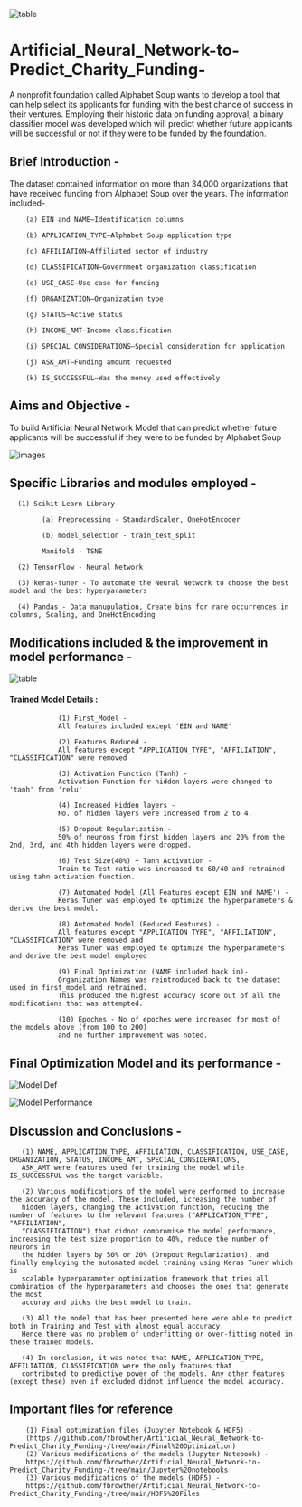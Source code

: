 ![table](https://github.com/fbrowther/Artificial_Neural_Network-to-Predict_Charity_Funding-/blob/main/Images/funding-available.jpeg)

# Artificial_Neural_Network-to-Predict_Charity_Funding-

A nonprofit foundation called Alphabet Soup wants to develop a tool that can help select its applicants for funding with the best chance of success in their ventures. Employing their historic data on funding approval, a binary classifier model was developed which will predict whether future applicants will be successful or not if they were to be funded by the foundation. 

## Brief Introduction - 

The dataset contained information on more than 34,000 organizations that have received funding from Alphabet Soup over the years. The information included-

        (a) EIN and NAME—Identification columns

        (b) APPLICATION_TYPE—Alphabet Soup application type

        (c) AFFILIATION—Affiliated sector of industry

        (d) CLASSIFICATION—Government organization classification

        (e) USE_CASE—Use case for funding

        (f) ORGANIZATION—Organization type

        (g) STATUS—Active status

        (h) INCOME_AMT—Income classification

        (i) SPECIAL_CONSIDERATIONS—Special consideration for application

        (j) ASK_AMT—Funding amount requested

        (k) IS_SUCCESSFUL—Was the money used effectively
   	
## Aims and Objective -
To build Artificial Neural Network Model that can predict whether future applicants will be successful if they were to be funded by Alphabet Soup

![images](https://github.com/fbrowther/Artificial_Neural_Network-to-Predict_Charity_Funding-/blob/main/Images/Network1.png)

## Specific Libraries and modules employed -
      
      (1) Scikit-Learn Library-
      
            (a) Preprocessing - StandardScaler, OneHotEncoder
  
            (b) model_selection - train_test_split
            
            Manifold - TSNE
  
      (2) TensorFlow - Neural Network
      
      (3) keras-tuner - To automate the Neural Network to choose the best model and the best hyperparameters
      
      (4) Pandas - Data manupulation, Create bins for rare occurrences in columns, Scaling, and OneHotEncoding       
      

## Modifications included & the improvement in model performance -

![table](https://github.com/fbrowther/Artificial_Neural_Network-to-Predict_Charity_Funding-/blob/main/Images/Comparison%20of%20accuracy%20scores%20final.png) 

#### Trained Model Details :
                (1) First_Model - 
                All features included except 'EIN and NAME'
                
                (2) Features Reduced - 
                All features except "APPLICATION_TYPE", "AFFILIATION", "CLASSIFICATION" were removed
                
                (3) Activation Function (Tanh) - 
                Activation Function for hidden layers were changed to 'tanh' from 'relu'
                
                (4) Increased Hidden layers - 
                No. of hidden layers were increased from 2 to 4.
                
                (5) Dropout Regularization - 
                50% of neurons from first hidden layers and 20% from the 2nd, 3rd, and 4th hidden layers were dropped.
                
                (6) Test Size(40%) + Tanh Activation - 
                Train to Test ratio was increased to 60/40 and retrained using tahn activation function.
                
                (7) Automated Model (All Features except'EIN and NAME') - 
                Keras Tuner was employed to optimize the hyperparameters & derive the best model.
                
                (8) Automated Model (Reduced Features) - 
                All features except "APPLICATION_TYPE", "AFFILIATION", "CLASSIFICATION" were removed and 
                Keras Tuner was employed to optimize the hyperparameters and derive the best model employed
                
                (9) Final Optimization (NAME included back in)- 
                Organization Names was reintroduced back to the dataset used in first_model and retrained. 
                This produced the highest accuracy score out of all the modifications that was attempted.
                
                (10) Epoches - No of epoches were increased for most of the models above (from 100 to 200) 
                and no further improvement was noted.

## Final Optimization Model and its performance -

![Model Def](https://github.com/fbrowther/Artificial_Neural_Network-to-Predict_Charity_Funding-/blob/main/Images/model%20defining.jpg) 

![Model Performance](https://github.com/fbrowther/Artificial_Neural_Network-to-Predict_Charity_Funding-/blob/main/Images/model%20performance.jpg) 


## Discussion and Conclusions -

       (1) NAME, APPLICATION_TYPE, AFFILIATION, CLASSIFICATION, USE_CASE, ORGANIZATION, STATUS, INCOME_AMT, SPECIAL_CONSIDERATIONS, 
       ASK_AMT were features used for training the model while IS_SUCCESSFUL was the target variable.

       (2) Various modifications of the model were performed to increase the accuracy of the model. These included, icreasing the number of
       hidden layers, changing the activation function, reducing the number of features to the relevant features ("APPLICATION_TYPE", "AFFILIATION", 
       "CLASSIFICATION") that didnot compromise the model performance, increasing the test size proportion to 40%, reduce the number of neurons in
       the hidden layers by 50% or 20% (Dropout Regularization), and finally employing the automated model training using Keras Tuner which is 
       scalable hyperparameter optimization framework that tries all combination of the hyperparameters and chooses the ones that generate the most
       accuray and picks the best model to train.
            
       (3) All the model that has been presented here were able to predict both in Training and Test with almost equal accuracy. 
       Hence there was no problem of underfitting or over-fitting noted in these trained models. 
            
       (4) In conclusion, it was noted that NAME, APPLICATION_TYPE, AFFILIATION, CLASSIFICATION were the only features that 
       contributed to predictive power of the models. Any other features (except these) even if excluded didnot influence the model accuracy.
       
## Important files for reference
        (1) Final optimization files (Jupyter Notebook & HDF5) - 
        (https://github.com/fbrowther/Artificial_Neural_Network-to-Predict_Charity_Funding-/tree/main/Final%20Optimization)
        (2) Various modifications of the models (Jupyter Notebook) - 
        https://github.com/fbrowther/Artificial_Neural_Network-to-Predict_Charity_Funding-/tree/main/Jupyter%20notebooks
        (3) Various modifications of the models (HDF5) - 
        https://github.com/fbrowther/Artificial_Neural_Network-to-Predict_Charity_Funding-/tree/main/HDF5%20Files
